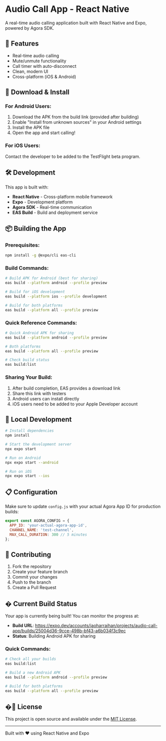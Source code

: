 # Audio Call App - React Native

A real-time audio calling application built with React Native and Expo, powered by Agora SDK.

## 🚀 Features

- Real-time audio calling
- Mute/unmute functionality
- Call timer with auto-disconnect
- Clean, modern UI
- Cross-platform (iOS & Android)

## 📱 Download & Install

### For Android Users:
1. Download the APK from the build link (provided after building)
2. Enable "Install from unknown sources" in your Android settings
3. Install the APK file
4. Open the app and start calling!

### For iOS Users:
Contact the developer to be added to the TestFlight beta program.

## 🛠 Development

This app is built with:
- **React Native** - Cross-platform mobile framework
- **Expo** - Development platform
- **Agora SDK** - Real-time communication
- **EAS Build** - Build and deployment service

## 📦 Building the App

### Prerequisites:
```bash
npm install -g @expo/cli eas-cli
```

### Build Commands:
```bash
# Build APK for Android (best for sharing)
eas build --platform android --profile preview

# Build for iOS development
eas build --platform ios --profile development

# Build for both platforms
eas build --platform all --profile preview
```

### Quick Reference Commands:
```bash
# Quick Android APK for sharing
eas build --platform android --profile preview

# Both platforms
eas build --platform all --profile preview

# Check build status
eas build:list
```

### Sharing Your Build:
1. After build completion, EAS provides a download link
2. Share this link with testers
3. Android users can install directly
4. iOS users need to be added to your Apple Developer account

## 🔧 Local Development

```bash
# Install dependencies
npm install

# Start the development server
npx expo start

# Run on Android
npx expo start --android

# Run on iOS
npx expo start --ios
```

## 📋 Configuration

Make sure to update `config.js` with your actual Agora App ID for production builds:

```javascript
export const AGORA_CONFIG = {
  APP_ID: 'your-actual-agora-app-id',
  CHANNEL_NAME: 'test-channel',
  MAX_CALL_DURATION: 300 // 5 minutes
};
```

## 🤝 Contributing

1. Fork the repository
2. Create your feature branch
3. Commit your changes
4. Push to the branch
5. Create a Pull Request

## � Current Build Status

Your app is currently being built! You can monitor the progress at:
- **Build URL**: https://expo.dev/accounts/jaoharraihan/projects/audio-call-app/builds/25004d36-9cce-498b-bf43-a6b034f3c9ec
- **Status**: Building Android APK for sharing

### Quick Commands:
```bash
# Check all your builds
eas build:list

# Build a new Android APK
eas build --platform android --profile preview

# Build for both platforms
eas build --platform all --profile preview
```

## �📄 License

This project is open source and available under the [MIT License](LICENSE).

---

Built with ❤️ using React Native and Expo
